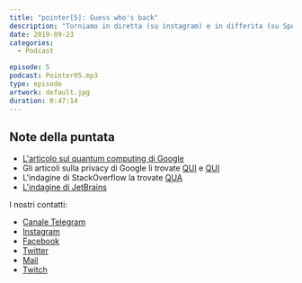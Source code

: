 ```yaml
---
title: "pointer[5]: Guess who's back"
description: "Torniamo in diretta (su instagram) e in differita (su Spotify, iTunes e Google) per parlare delle ultime novità del mondo tech. In questa sesta puntata, che in realtà, contando da 0 è la quinta parliamo come sempre di Quantum Computing, di Google e della privacy, poi analizziamo le varia risposte alle interviste svolte da StackOverflow. Concludiamo l'episodio parlando dei nostri subreddit preferiti."
date: 2019-09-23
categories:
  - Podcast

episode: 5
podcast: Pointer05.mp3
type: episode
artwork: default.jpg
duration: 0:47:14
---
```


## Note della puntata

- [L'articolo sul quantum computing di Google](https://www.technologyreview.com/f/614416/google-researchers-have-reportedly-achieved-quantum-supremacy)
- Gli articoli sulla privacy di Google li trovate [QUI](https://www.bloomberg.com/news/articles/2019-09-23/google-will-listen-to-your-conversations-again-but-ask-first) e [QUI](https://thehackernews.com/2019/09/google-calendar-search.html)
- L'indagine di StackOverflow la trovate [QUA](https://www.jetbrains.com/lp/devecosystem-2019/)
- [L'indagine di JetBrains](https://insights.stackoverflow.com/survey/2019")


I nostri contatti:

- [Canale Telegram](https://t.me/PointerPodcast)
- [Instagram](https://www.instagram.com/pointerpodcast/)
- [Facebook](https://www.facebook.com/pointerPodcast/)
- [Twitter](https://twitter.com/PointerPodcast)
- [Mail](info@pointerpodcast.it)
- [Twitch](https://www.twitch.tv/pointerpodcast)

